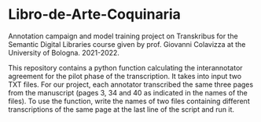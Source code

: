 # Libro-de-Arte-Coquinaria

Annotation campaign and model training project on Transkribus for the Semantic Digital Libraries course given by prof. Giovanni Colavizza at the University of Bologna. 2021-2022.

This repository contains a python function calculating the interannotator agreement for the pilot phase of the transcription. 
It takes into input two TXT files. For our project, each annotator transcribed the same three pages from the manuscript (pages 3, 34 and 40 as indicated in the names of the files). To use the function, write the names of two files containing different transcriptions of the same page at the last line of the script and run it.
